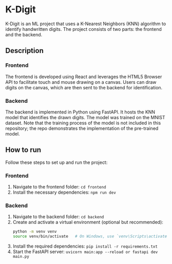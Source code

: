 # K-Digit

K-Digit is an ML project that uses a K-Nearest Neighbors (KNN) algorithm to identify handwritten digits. The project consists of two parts: the frontend and the backend.

## Description

### Frontend
The frontend is developed using React and leverages the HTML5 Browser API to facilitate touch and mouse drawing on a canvas. Users can draw digits on the canvas, which are then sent to the backend for identification.

### Backend
The backend is implemented in Python using FastAPI. It hosts the KNN model that identifies the drawn digits. The model was trained on the MNIST dataset. Note that the training process of the model is not included in this repository; the repo demonstrates the implementation of the pre-trained model.

## How to run

Follow these steps to set up and run the project:

### Frontend

1. Navigate to the frontend folder:
   `cd frontend`
2. Install the necessary dependencies:
   `npm run dev`

### Backend

1. Navigate to the backend folder:
   `cd backend`
2. Create and activate a virtual environment (optional but recommended):
    ```bash
    python -m venv venv
    source venv/bin/activate   # On Windows, use `venv\Scripts\activate`
    ```
3. Install the required dependencies:
   `pip install -r requirements.txt`
4. Start the FastAPI server:
    `uvicorn main:app --reload or fastapi dev main.py`

